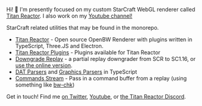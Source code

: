 Hi! 👋 I'm presently focused on my custom StarCraft WebGL renderer called [Titan Reactor](https://github.com/imbateam-gg/titan-reactor). I also work on my [Youtube channel!](http://youtube.imbateam.gg)

StarCraft related utilities that may be found in the monorepo.

- [Titan Reactor](https://github.com/imbateam-gg/titan-reactor) - Open source OpenBW Renderer with plugins written in TypeScript, Three.JS and Electron.
- [Titan Reactor Plugins](https://github.com/imbateam-gg/titan-reactor-official-plugins) - Plugins available for Titan Reactor
- [Downgrade Replay](https://github.com/imbateam-gg/downgrade-replay) - a partial replay downgrader from SCR to SC1.16, or [use the online version](https://scr2bw.glitch.me/).
- [DAT Parsers](https://github.com/imbateam-gg/titan-reactor/tree/dev/src/common/bwdat) and [Graphics Parsers](https://github.com/imbateam-gg/titan-reactor/tree/dev/src/renderer/image/formats) in TypeScript
- [Commands Stream](https://github.com/imbateam-gg/titan-reactor/blob/dev/src/renderer/process-replay/commands/commands-stream.ts) - Pass in a command buffer from a replay (using something like [bw-chk](https://github.com/ShieldBattery/bw-chk))



Get in touch! Find me [on Twitter](https://twitter.com/imbateam), [Youtube](http://youtube.imbateam.gg), or [the Titan Reactor Discord](http://discord.imbateam.gg).
